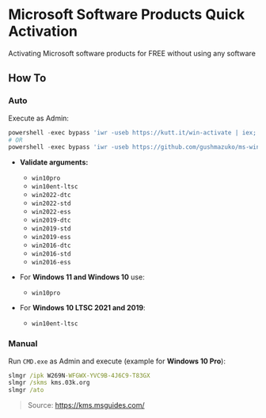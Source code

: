 # Microsoft Software Products Quick Activation
Activating Microsoft software products for FREE without using any software

## How To
### Auto
Execute as Admin:
```powershell
powershell -exec bypass 'iwr -useb https://kutt.it/win-activate | iex; win -os win10pro'
# OR
powershell -exec bypass 'iwr -useb https://github.com/gushmazuko/ms-windows-activation/raw/master/win_activate.ps1 | iex; win -os win10pro'
```

- **Validate arguments:**
  - `win10pro`
  - `win10ent-ltsc`
  - `win2022-dtc`
  - `win2022-std`
  - `win2022-ess`
  - `win2019-dtc`
  - `win2019-std`
  - `win2019-ess`
  - `win2016-dtc`
  - `win2016-std`
  - `win2016-ess`


- For **Windows 11 and Windows 10** use:
  - `win10pro`  
- For **Windows 10 LTSC 2021 and 2019**:
  - `win10ent-ltsc`

### Manual
Run `CMD.exe` as Admin and execute (example for **Windows 10 Pro**):
```cmd
slmgr /ipk W269N-WFGWX-YVC9B-4J6C9-T83GX
slmgr /skms kms.03k.org
slmgr /ato
```

> Source: https://kms.msguides.com/
